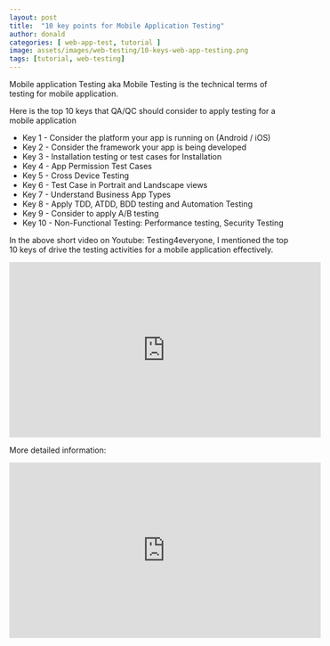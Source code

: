 ```yaml
---
layout: post
title:  "10 key points for Mobile Application Testing"
author: donald
categories: [ web-app-test, tutorial ]
image: assets/images/web-testing/10-keys-web-app-testing.png
tags: [tutorial, web-testing]
---
```


Mobile application Testing aka Mobile Testing is the technical terms of testing for mobile application.

Here is the top 10 keys that QA/QC should consider to apply testing for a mobile application

- Key 1 - Consider the platform your app is running on (Android / iOS)
- Key 2 - Consider the framework your app is being developed
- Key 3 - Installation testing or test cases for Installation
- Key 4 - App Permission Test Cases
- Key 5 - Cross Device Testing
- Key 6 - Test Case in Portrait and Landscape views
- Key 7 - Understand Business App Types
- Key 8 - Apply TDD, ATDD, BDD testing and Automation Testing
- Key 9 - Consider to apply A/B testing
- Key 10 - Non-Functional Testing: Performance testing, Security Testing

In the above short video on Youtube: Testing4everyone, I mentioned the top 10 keys of drive the testing activities for a mobile application effectively.

<iframe width="560" height="315" src="https://www.youtube.com/embed/iA7bTjJu1O0?si=In5JQe73aDR4_IUY" title="YouTube video player" frameborder="0" allow="accelerometer; autoplay; clipboard-write; encrypted-media; gyroscope; picture-in-picture; web-share" referrerpolicy="strict-origin-when-cross-origin" allowfullscreen></iframe>

More detailed information:

<iframe width="560" height="315" src="https://www.youtube.com/embed/RO-iEYQfcmg?si=Aj7llE1wJqYdJ5sM" title="YouTube video player" frameborder="0" allow="accelerometer; autoplay; clipboard-write; encrypted-media; gyroscope; picture-in-picture; web-share" referrerpolicy="strict-origin-when-cross-origin" allowfullscreen></iframe>


